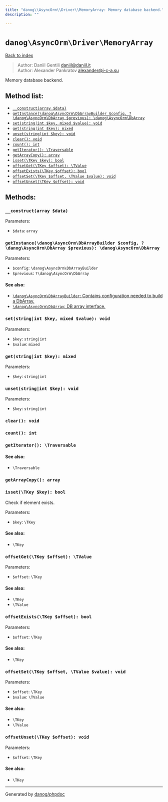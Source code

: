 ```yaml
---
title: "danog\\AsyncOrm\\Driver\\MemoryArray: Memory database backend."
description: ""

---
```

# `danog\AsyncOrm\Driver\MemoryArray`
[Back to index](../../../index.md)

> Author: Daniil Gentili <daniil@daniil.it>  
> Author: Alexander Pankratov <alexander@i-c-a.su>  
  

Memory database backend.  




## Method list:
* [`__construct(array $data)`](#__construct-array-data)
* [`getInstance(\danog\AsyncOrm\DbArrayBuilder $config, ?\danog\AsyncOrm\DbArray $previous): \danog\AsyncOrm\DbArray`](#getinstance-danog-asyncorm-dbarraybuilder-config-danog-asyncorm-dbarray-previous-danog-asyncorm-dbarray)
* [`set(string|int $key, mixed $value): void`](#set-string-int-key-mixed-value-void)
* [`get(string|int $key): mixed`](#get-string-int-key-mixed)
* [`unset(string|int $key): void`](#unset-string-int-key-void)
* [`clear(): void`](#clear-void)
* [`count(): int`](#count-int)
* [`getIterator(): \Traversable`](#getiterator-traversable)
* [`getArrayCopy(): array`](#getarraycopy-array)
* [`isset(\TKey $key): bool`](#isset-tkey-key-bool)
* [`offsetGet(\TKey $offset): \TValue`](#offsetget-tkey-offset-tvalue)
* [`offsetExists(\TKey $offset): bool`](#offsetexists-tkey-offset-bool)
* [`offsetSet(\TKey $offset, \TValue $value): void`](#offsetset-tkey-offset-tvalue-value-void)
* [`offsetUnset(\TKey $offset): void`](#offsetunset-tkey-offset-void)

## Methods:
### `__construct(array $data)`




Parameters:

* `$data`: `array`   



### `getInstance(\danog\AsyncOrm\DbArrayBuilder $config, ?\danog\AsyncOrm\DbArray $previous): \danog\AsyncOrm\DbArray`




Parameters:

* `$config`: `\danog\AsyncOrm\DbArrayBuilder`   
* `$previous`: `?\danog\AsyncOrm\DbArray`   


#### See also: 
* [`\danog\AsyncOrm\DbArrayBuilder`: Contains configuration needed to build a DbArray.](../../../danog/AsyncOrm/DbArrayBuilder.md)
* [`\danog\AsyncOrm\DbArray`: DB array interface.](../../../danog/AsyncOrm/DbArray.md)




### `set(string|int $key, mixed $value): void`




Parameters:

* `$key`: `string|int`   
* `$value`: `mixed`   



### `get(string|int $key): mixed`




Parameters:

* `$key`: `string|int`   



### `unset(string|int $key): void`




Parameters:

* `$key`: `string|int`   



### `clear(): void`





### `count(): int`





### `getIterator(): \Traversable`




#### See also: 
* `\Traversable`




### `getArrayCopy(): array`





### `isset(\TKey $key): bool`

Check if element exists.


Parameters:

* `$key`: `\TKey`   


#### See also: 
* `\TKey`




### `offsetGet(\TKey $offset): \TValue`




Parameters:

* `$offset`: `\TKey`   


#### See also: 
* `\TKey`
* `\TValue`




### `offsetExists(\TKey $offset): bool`




Parameters:

* `$offset`: `\TKey`   


#### See also: 
* `\TKey`




### `offsetSet(\TKey $offset, \TValue $value): void`




Parameters:

* `$offset`: `\TKey`   
* `$value`: `\TValue`   


#### See also: 
* `\TKey`
* `\TValue`




### `offsetUnset(\TKey $offset): void`




Parameters:

* `$offset`: `\TKey`   


#### See also: 
* `\TKey`




---
Generated by [danog/phpdoc](https://phpdoc.daniil.it)
